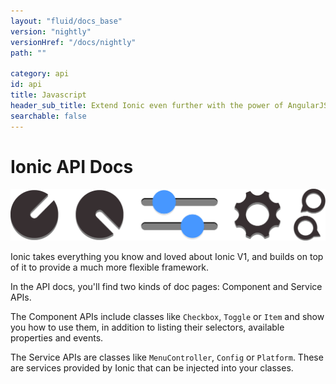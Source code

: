 ```yaml
---
layout: "fluid/docs_base"
version: "nightly"
versionHref: "/docs/nightly"
path: ""

category: api
id: api
title: Javascript
header_sub_title: Extend Ionic even further with the power of AngularJS
searchable: false
---
```


# Ionic API Docs

<img class="section-header" src="/img/docs/api-intro-header.png" />


Ionic takes everything you know and loved about Ionic V1, and builds on top of it to provide a much more flexible framework.

In the API docs, you'll find two kinds of doc pages: Component and Service APIs.

The Component APIs include classes like `Checkbox`, `Toggle` or `Item` and show you how to use them, in addition to listing their selectors, available properties and events.

The Service APIs are classes like `MenuController`, `Config` or `Platform`. These are services provided by Ionic that can be injected into your classes.
